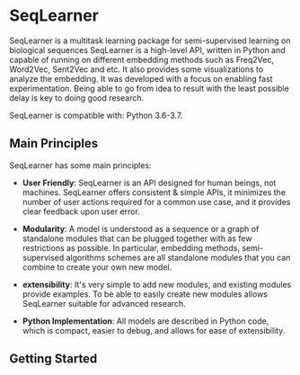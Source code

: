 # SeqLearner
SeqLearner is a multitask learning package for semi-supervised learning on biological sequences
SeqLearner is a high-level API, written in Python and capable of running on different embedding methods such as Freq2Vec, Word2Vec, Sent2Vec and etc. It also provides some visualizations to analyze the embedding.
It was developed with a focus on enabling fast experimentation. Being able to go from idea to result with the least possible delay is key to doing good research.

SeqLearner is compatible with: Python 3.6-3.7.

## Main Principles
SeqLearner has some main principles:

- __User Friendly__: SeqLearner is an API designed for human beings, not machines. SeqLearner offers consistent & simple APIs, it minimizes the number of user actions required for a common use case, and it provides clear feedback upon user error.

- __Modularity__: A model is understood as a sequence or a graph of standalone modules that can be plugged together with as few restrictions as possible. In particular, embedding methods, semi-supervised algorithms schemes are all standalone modules that you can combine to create your own new model.

- __extensibility__: It's very simple to add new modules, and existing modules provide examples. To be able to easily create new modules allows SeqLearner suitable for advanced research.

- __Python Implementation__: All models are described in Python code, which is compact, easier to debug, and allows for ease of extensibility.

## Getting Started
